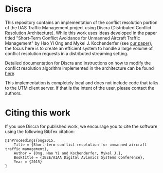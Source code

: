 # Discra

This repository contains an implementation of the conflict resolution portion of the UAS Traffic Management project using Discra (Distributed Conflict Resolution Architecture). While this work uses ideas developed in the paper titled "Short-Term Conflict Avoidance for Unmanned Aircraft Traffic Management" by Hao Yi Ong and Mykel J. Kochenderfer (see [our paper](http://haoyi.io/projects/short-term-conf-reso.pdf)), the focus here is to create an efficient system to handle a large volume of conflict resolution requests in a distributed streaming setting.

Detailed documentation for Discra and instructions on how to modify the conflict resolution algorithm implemented in the architecture can be found [here](http://discra.readthedocs.org/en/latest/).

This implementation is completely local and does not include code that talks to the UTM client server. If that is the intent of the user, please contact the authors.

# Citing this work

If you use Discra for published work, we encourage you to cite the software using the following BibTex citation:

    @InProceedings{ong2015,
        Title = {Short-term conflict resolution for unmanned aircraft traffic management},
        Author = {Ong, Hao Yi and Kochenderfer, Mykel J.},
        Booktitle = {IEEE/AIAA Digital Avionics Systems Conference},
        Year = {2015}
    }
